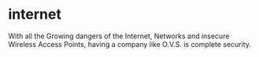 # internet
With all the Growing dangers of the Internet, Networks and insecure Wireless Access Points, having a company like O.V.S. is complete security.
